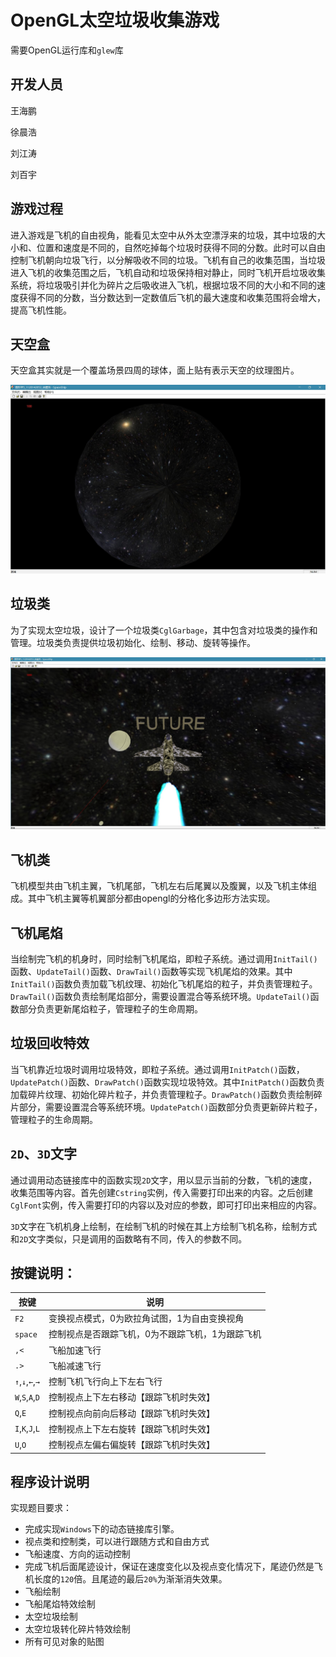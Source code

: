 # OpenGL太空垃圾收集游戏

需要OpenGL运行库和`glew`库

## 开发人员

王海鹏

徐晨浩

刘江涛

刘百宇

## 游戏过程

进入游戏是飞机的自由视角，能看见太空中从外太空漂浮来的垃圾，其中垃圾的大小和、位置和速度是不同的，自然吃掉每个垃圾时获得不同的分数。此时可以自由控制飞机朝向垃圾飞行，以分解吸收不同的垃圾。飞机有自己的收集范围，当垃圾进入飞机的收集范围之后，飞机自动和垃圾保持相对静止，同时飞机开启垃圾收集系统，将垃圾吸引并化为碎片之后吸收进入飞机，根据垃圾不同的大小和不同的速度获得不同的分数，当分数达到一定数值后飞机的最大速度和收集范围将会增大，提高飞机性能。

## 天空盒

天空盒其实就是一个覆盖场景四周的球体，面上贴有表示天空的纹理图片。

![](https://github.com/xuchenhao001/BIT-homework/blob/master/Computer%20graphics%20and%20visual%20computing/6/01.jpg)

## 垃圾类

为了实现太空垃圾，设计了一个垃圾类`CglGarbage`，其中包含对垃圾类的操作和管理。垃圾类负责提供垃圾初始化、绘制、移动、旋转等操作。

![](https://github.com/xuchenhao001/BIT-homework/blob/master/Computer%20graphics%20and%20visual%20computing/6/02.jpg)

## 飞机类

飞机模型共由飞机主翼，飞机尾部，飞机左右后尾翼以及腹翼，以及飞机主体组成。其中飞机主翼等机翼部分都由opengl的分格化多边形方法实现。

## 飞机尾焰

当绘制完飞机的机身时，同时绘制飞机尾焰，即粒子系统。通过调用`InitTail()`函数、`UpdateTail()`函数、`DrawTail()`函数等实现飞机尾焰的效果。其中`InitTail()`函数负责加载飞机纹理、初始化飞机尾焰的粒子，并负责管理粒子。`DrawTail()`函数负责绘制尾焰部分，需要设置混合等系统环境。`UpdateTail()`函数部分负责更新尾焰粒子，管理粒子的生命周期。

## 垃圾回收特效

当飞机靠近垃圾时调用垃圾特效，即粒子系统。通过调用`InitPatch()`函数，`UpdatePatch()`函数、`DrawPatch()`函数实现垃圾特效。其中`InitPatch()`函数负责加载碎片纹理、初始化碎片粒子，并负责管理粒子。`DrawPatch()`函数负责绘制碎片部分，需要设置混合等系统环境。`UpdatePatch()`函数部分负责更新碎片粒子，管理粒子的生命周期。

## `2D`、`3D`文字

通过调用动态链接库中的函数实现`2D`文字，用以显示当前的分数，飞机的速度，收集范围等内容。首先创建`Cstring`实例，传入需要打印出来的内容。之后创建`CglFont`实例，传入需要打印的内容以及对应的参数，即可打印出来相应的内容。

`3D`文字在飞机机身上绘制，在绘制飞机的时候在其上方绘制飞机名称，绘制方式和`2D`文字类似，只是调用的函数略有不同，传入的参数不同。

## 按键说明：

| 按键              | 说明                        |
| --------------- | ------------------------- |
| `F2`            | 变换视点模式，0为欧拉角试图，1为自由变换视角   |
| `space`         | 控制视点是否跟踪飞机，0为不跟踪飞机，1为跟踪飞机 |
| `,<`            | 飞船加速飞行                    |
| `.>`            | 飞船减速飞行                    |
| `↑`,`↓`,`←`,`→` | 控制飞机飞行向上下左右飞行             |
| `W`,`S`,`A`,`D` | 控制视点上下左右移动【跟踪飞机时失效】       |
| `Q`,`E`         | 控制视点向前向后移动【跟踪飞机时失效】       |
| `I`,`K`,`J`,`L` | 控制视点上下左右旋转【跟踪飞机时失效】       |
| `U`,`O`         | 控制视点左偏右偏旋转【跟踪飞机时失效】       |

## 程序设计说明

实现题目要求：
* 完成实现`Windows`下的动态链接库引擎。
* 视点类和控制类，可以进行跟随方式和自由方式
* 飞船速度、方向的运动控制
* 完成飞机后面尾迹设计，保证在速度变化以及视点变化情况下，尾迹仍然是飞机长度的`120`倍。且尾迹的最后`20%`为渐渐消失效果。
* 飞船绘制
* 飞船尾焰特效绘制
* 太空垃圾绘制
* 太空垃圾转化碎片特效绘制
* 所有可见对象的贴图
